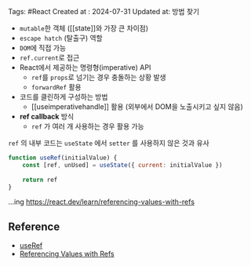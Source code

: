 Tags: #React 
Created at : 2024-07-31
Updated at: 방법 찾기

- `mutable`한 객체 ([[state]]와 가장 큰 차이점)
- `escape hatch` (탈출구) 역할
- `DOM`에 직접 가능
- `ref.current`로 접근
- React에서 제공하는 명령형(imperative) API
	- `ref`를 `props`로 넘기는 경우 충돌하는 상황 발생
	- `forwardRef` 활용
- 코드를 클린하게 구성하는 방법
	- [[useimperativehandle]] 활용 (외부에서 DOM을 노출시키고 싶지 않음)
- **ref callback** 방식
	- `ref` 가 여러 개 사용하는 경우 활용 가능

`ref` 의 내부 코드는 `useState` 에서 `setter` 를 사용하지 않은 것과 유사

```jsx
function useRef(initialValue) {
	const [ref, unUsed] = useState({ current: initialValue })
	
	return ref
}
```


...ing
https://react.dev/learn/referencing-values-with-refs


## Reference

- [useRef](https://react.dev/reference/react/useRef#avoiding-recreating-the-ref-contents)
- [Referencing Values with Refs](https://react.dev/learn/referencing-values-with-refs)